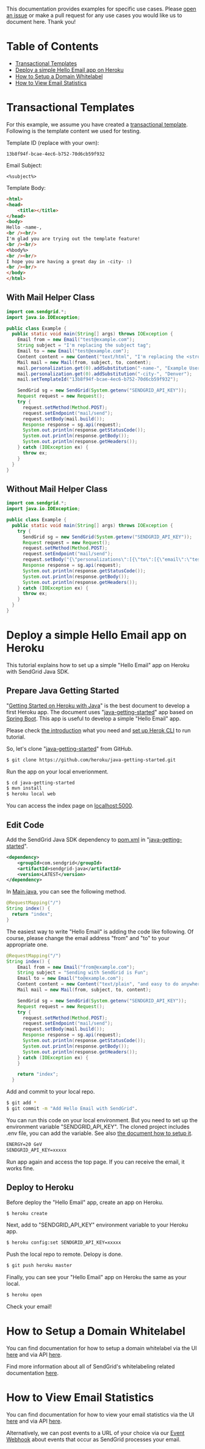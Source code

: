 This documentation provides examples for specific use cases. Please [open an issue](https://github.com/sendgrid/sendgrid-java/issues) or make a pull request for any use cases you would like us to document here. Thank you!

# Table of Contents

* [Transactional Templates](#transactional_templates)
* [Deploy a simple Hello Email app on Heroku](#hello_email_on_heroku)
* [How to Setup a Domain Whitelabel](#domain_whitelabel)
* [How to View Email Statistics](#email_stats)

<a name="transactional-templates"></a>
# Transactional Templates

For this example, we assume you have created a [transactional template](https://sendgrid.com/docs/User_Guide/Transactional_Templates/index.html). Following is the template content we used for testing.

Template ID (replace with your own):

```text
13b8f94f-bcae-4ec6-b752-70d6cb59f932
```

Email Subject:

```text
<%subject%>
```

Template Body:

```html
<html>
<head>
	<title></title>
</head>
<body>
Hello -name-,
<br /><br/>
I'm glad you are trying out the template feature!
<br /><br/>
<%body%>
<br /><br/>
I hope you are having a great day in -city- :)
<br /><br/>
</body>
</html>
```

## With Mail Helper Class

```java
import com.sendgrid.*;
import java.io.IOException;

public class Example {
  public static void main(String[] args) throws IOException {
    Email from = new Email("test@example.com");
    String subject = "I'm replacing the subject tag";
    Email to = new Email("test@example.com");
    Content content = new Content("text/html", "I'm replacing the <strong>body tag</strong>");
    Mail mail = new Mail(from, subject, to, content);
    mail.personalization.get(0).addSubstitution("-name-", "Example User");
    mail.personalization.get(0).addSubstitution("-city-", "Denver");
    mail.setTemplateId("13b8f94f-bcae-4ec6-b752-70d6cb59f932");

    SendGrid sg = new SendGrid(System.getenv("SENDGRID_API_KEY"));
    Request request = new Request();
    try {
      request.setMethod(Method.POST);
      request.setEndpoint("mail/send");
      request.setBody(mail.build());
      Response response = sg.api(request);
      System.out.println(response.getStatusCode());
      System.out.println(response.getBody());
      System.out.println(response.getHeaders());
    } catch (IOException ex) {
      throw ex;
    }
  }
}
```

## Without Mail Helper Class

```java
import com.sendgrid.*;
import java.io.IOException;

public class Example {
  public static void main(String[] args) throws IOException {
    try {
      SendGrid sg = new SendGrid(System.getenv("SENDGRID_API_KEY"));
      Request request = new Request();
      request.setMethod(Method.POST);
      request.setEndpoint("mail/send");
      request.setBody("{\"personalizations\":[{\"to\":[{\"email\":\"test@example.com\"}],\"substitutions\":{\"-name-\":\"Example User\",\"-city-\":\"Denver\"},\"subject\":\"Hello World from the SendGrid Java Library!\"}],\"from\":{\"email\":\"test@example.com\"},\"content\":[{\"type\":\"text/html\",\"value\": \"I'm replacing the <strong>body tag</strong>\"}],\"template_id\": \"13b8f94f-bcae-4ec6-b752-70d6cb59f932\"}");
      Response response = sg.api(request);
      System.out.println(response.getStatusCode());
      System.out.println(response.getBody());
      System.out.println(response.getHeaders());
    } catch (IOException ex) {
      throw ex;
    }
  }
}
```

<a name="hello_email_on_heroku"></a>
# Deploy a simple Hello Email app on Heroku

This tutorial explains how to set up a simple "Hello Email" app on Heroku with SendGrid Java SDK.

## Prepare Java Getting Started

"[Getting Started on Heroku with Java](https://devcenter.heroku.com/articles/getting-started-with-java)" is the best document to develop a first Heroku app. The document uses "[java-getting-started](https://github.com/heroku/java-getting-started)" app based on [Spring Boot](https://projects.spring.io/spring-boot/). This app is useful to develop a simple "Hello Email" app.

Please check [the introduction](https://devcenter.heroku.com/articles/getting-started-with-java#introduction) what you need and [set up Herok CLI](https://devcenter.heroku.com/articles/getting-started-with-java#set-up) to run tutorial.

So, let's clone "[java-getting-started](https://github.com/heroku/java-getting-started)" from GitHub.

```sh
$ git clone https://github.com/heroku/java-getting-started.git
```

Run the app on your local enverionment.

```sh
$ cd java-getting-started
$ mvn install
$ heroku local web
```

You can access the index page on [localhost:5000](http://localhost:5000/).

## Edit Code

Add the SendGrid Java SDK dependency to [pom.xml](https://github.com/heroku/java-getting-started/blob/master/pom.xml) in "[java-getting-started](https://github.com/heroku/java-getting-started)".

```xml
<dependency>
    <groupId>com.sendgrid</groupId>
    <artifactId>sendgrid-java</artifactId>
    <version>LATEST</version>
</dependency>
```

In [Main.java](https://github.com/heroku/java-getting-started/blob/master/src/main/java/com/example/Main.java), you can see the following method.

```java
@RequestMapping("/")
String index() {
  return "index";
}
```

The easiest way to write "Hello Email" is adding the code like following. Of course, please change the email address "from" and "to" to your appropriate one.

```java
@RequestMapping("/")
String index() {
    Email from = new Email("from@example.com");
    String subject = "Sending with SendGrid is Fun";
    Email to = new Email("to@example.com");
    Content content = new Content("text/plain", "and easy to do anywhere, even with Java");
    Mail mail = new Mail(from, subject, to, content);

    SendGrid sg = new SendGrid(System.getenv("SENDGRID_API_KEY"));
    Request request = new Request();
    try {
      request.setMethod(Method.POST);
      request.setEndpoint("mail/send");
      request.setBody(mail.build());
      Response response = sg.api(request);
      System.out.println(response.getStatusCode());
      System.out.println(response.getBody());
      System.out.println(response.getHeaders());
    } catch (IOException ex) {
    }

    return "index";
  }
```

Add and commit to your local repo.

```sh
$ git add *
$ git commit -m "Add Hello Email with SendGrid".
```

You can run this code on your local environment. But you need to set up the environment variable "SENDGRID_API_KEY". The cloned project includes .env file, you can add the variable. See also [the document how to setup it](https://github.com/sendgrid/sendgrid-java#setup-environment-variables).

```txt
ENERGY=20 GeV
SENDGRID_API_KEY=xxxxx
```

Run app again and access the top page. If you can receive the email, it works fine.

## Deploy to Heroku

Before deploy the "Hello Email" app, create an app on Heroku.

```sh
$ heroku create
```

Next, add to "SENDGRID_API_KEY" environment variable to your Heroku app.

```sh
$ heroku config:set SENDGRID_API_KEY=xxxxx
```

Push the local repo to remote. Delopy is done.

```sh
$ git push heroku master
```

Finally, you can see your "Hello Email" app on Heroku the same as your local.

```sh
$ heroku open
```

Check your email!


<a name="domain_whitelabel"></a>
# How to Setup a Domain Whitelabel

You can find documentation for how to setup a domain whitelabel via the UI [here](https://sendgrid.com/docs/Classroom/Basics/Whitelabel/setup_domain_whitelabel.html) and via API [here](https://github.com/sendgrid/sendgrid-java/blob/master/USAGE.md#whitelabel).

Find more information about all of SendGrid's whitelabeling related documentation [here](https://sendgrid.com/docs/Classroom/Basics/Whitelabel/index.html).

<a name="email_stats"></a>
# How to View Email Statistics

You can find documentation for how to view your email statistics via the UI [here](https://app.sendgrid.com/statistics) and via API [here](https://github.com/sendgrid/sendgrid-java/blob/master/USAGE.md#stats).

Alternatively, we can post events to a URL of your choice via our [Event Webhook](https://sendgrid.com/docs/API_Reference/Webhooks/event.html) about events that occur as SendGrid processes your email.